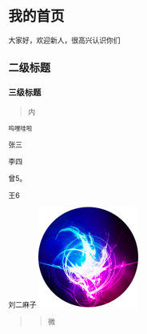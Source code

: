 # 我的首页


<p align=＂center">
大家好，欢迎新人，很高兴认识你们
</p>


  
## 二级标题

### 三级标题

> 内

    呜哩哇啦



张三

李四

曾5。

王6

刘二麻子
![](./logo.png)
>> 微

